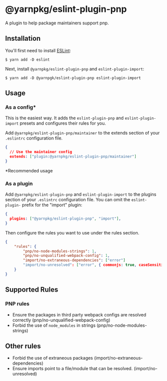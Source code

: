 # @yarnpkg/eslint-plugin-pnp

A plugin to help package maintainers support pnp.

## Installation

You'll first need to install [ESLint](http://eslint.org):

```
$ yarn add -D eslint
```

Next, install `@yarnpkg/eslint-plugin-pnp` and `eslint-plugin-import`:

```
$ yarn add -D @yarnpgk/eslint-plugin-pnp eslint-plugin-import
```

## Usage

### As a config*

This is the easiest way. It adds the `eslint-plugin-pnp` and `eslint-plugin-import` presets and configures their rules for you.

Add `@yarnpkg/eslint-plugin-pnp/maintainer` to the extends section of your `.eslintrc` configuration file. 

```json
{
  // Use the maintainer config
  extends: ["plugin:@yarnpkg/eslint-plugin-pnp/maintainer"] 
}
```
*Recommended usage

### As a plugin 

Add `@yarnpkg/eslint-plugin-pnp` and `eslint-plugin-import` to the plugins section of your `.eslintrc` configuration file. You can omit the `eslint-plugin-` prefix for the "import" plugin:

```json
{
  plugins: ["@yarnpkg/eslint-plugin-pnp", "import"],
}
```

Then configure the rules you want to use under the rules section.

```json
{
    "rules": {
        "pnp/no-node-modules-strings": 1,
        "pnp/no-unqualified-webpack-config": 1,
        "import/no-extraneous-dependencies": ["error"]
        "import/no-unresolved": ["error", { commonjs: true, caseSensitive: true }]
    }
}
```

## Supported Rules

### PNP rules

- Ensure the packages in third party webpack configs are resolved correctly (pnp/no-unqualified-webpack-config)
- Forbid the use of `node_modules` in strings (pnp/no-node-modules-strings)

## Other rules

- Forbid the use of extraneous packages (import/no-extraneous-dependencies)
- Ensure imports point to a file/module that can be resolved. (import/no-unresolved)
